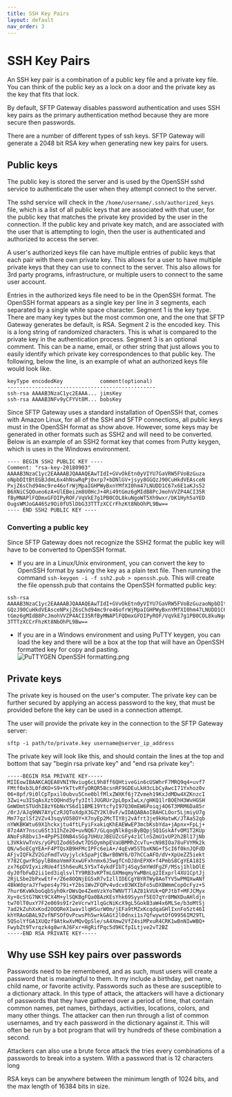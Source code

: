 ```yaml
---
title: SSH Key Pairs
layout: default
nav_order: 3
---
```


# SSH Key Pairs

An SSH key pair is a combination of a public key file and a private key file. You can think of the public key as a lock 
on a door and the private key as the key that fits that lock.

By default, SFTP Gateway disables password authentication and uses SSH key pairs as the primary authentication method 
because they are more secure then passwords. 

There are a number of different types of ssh keys. SFTP Gateway will generate a 2048 bit RSA key when generating new key 
pairs for users. 

## Public keys

The public key is stored the server and is used by the OpenSSH sshd service to authenticate the user when they 
attempt connect to the server.

The sshd service will check in the `/home/username/.ssh/authorized_keys` file, which is a list of all public keys that 
are associated with that user, for the public key that matches the private key provided by the user in the connection.
If the public key and private key match, and are associated with the user that is attempting to login, then the user is 
authenticated and authorized to access the server. 

A user's authorized keys file can have multiple entries of public keys that each pair with there own private key. This 
allows for a user to have multiple private keys that they can use to connect to the server. This also allows for 3rd 
party programs, infrastructure, or multiple users to connect to the same user account. 

Entries in the authorized keys file need to be in the OpenSSH format. The OpenSSH format appears as a single 
key per line in 3 segments, each separated by a single white space character. Segment 1 is the key type. There are many 
key types but the most common one, and the one that SFTP Gateway generates be default, is RSA.  Segment 2 is the encoded 
key. This is a long string of randomized characters. This is what is compared to the private key in the authentication 
process. Segment 3 is an optional comment. This can be a name, email, or other string that just allows you to easily 
identify which private key correspondences to that public key. The following, below the line, is an example of what an 
authorized keys file would look like.
```
keyType encodedKey            comment(optional)
------------------------------------------------
ssh-rsa AAAAB3NzaC1yc2EAAA... jimsKey
ssh-rsa AAAAB3NFv9yCFYVt8M... bobsKey
```

Since SFTP Gateway uses a standard installation of OpenSSH that, comes with Amazon Linux, for all of the SSH and SFTP 
connections, all public keys must in the OpenSSH format as show above. However, some keys may be generated in other 
formats such as SSH2 and will need to be converted. Below is an example of an SSH2 format key that comes from Putty 
keygen, which is uses in the Windows environment.
```
---- BEGIN SSH2 PUBLIC KEY ----
Comment: "rsa-key-20180903"
AAAAB3NzaC1yc2EAAAABJQAAAQEAwTIdI+GVvOkEtn0yVIYU7GaVRW5FVoBzGuza
oNpbDItBtEGBJdmL6x4hNswRqPjOxrp7+bDNlGV+jsyy8GGQzJ90CuHkdVEAsceN
PxjZ6sChd94mc9re46ofrWjMpaIGHPWyBxnYMfXI0hm47LNUDD1C67x6E1aKJs52
B6XNiCSQOueo6zA+UlEBeizm8U0HcJ+4Ri49tGmz6gMIdB8PcJmohVVZP4ACI35R
fByMNAPlFQDmxGFDIPyROF/VqVkE7g1PB0COL8kuNgoWT5Xh9wxr/bK1Hyh5aYED
OugsWMJoGA46Sz9Oi0fU5lDbG33TTTzXCCrFhzKt8NbOhPL9Bw==
---- END SSH2 PUBLIC KEY ----
```

### Converting a public key
Since SFTP Gateway does not recognize the SSH2 format the public key will have to be converted to OpenSSH format. 

* If you are in a Linux/Unix environment, you can convert the key to OpenSSH format by saving the key as a plain text 
file. Then running the command `ssh-keygen -i -f ssh2.pub > openssh.pub`. This will create the file openssh.pub that 
contains the OpenSSH formatted public key:
```
ssh-rsa AAAAB3NzaC1yc2EAAAABJQAAAQEAwTIdI+GVvOkEtn0yVIYU7GaVRW5FVoBzGuzaoNpbDItBtEGBJdmL6x4hNswRqPjOxrp7+bDNlGV+jsyy8G
GQzJ90CuHkdVEAsceNPxjZ6sChd94mc9re46ofrWjMpaIGHPWyBxnYMfXI0hm47LNUDD1C67x6E1aKJs52B6XNiCSQOueo6zA+UlEBeizm8U0HcJ+4Ri49
tGmz6gMIdB8PcJmohVVZP4ACI35RfByMNAPlFQDmxGFDIPyROF/VqVkE7g1PB0COL8kuNgoWT5Xh9wxr/bK1Hyh5aYEDOugsWMJoGA46Sz9Oi0fU5lDbG3
3TTTzXCCrFhzKt8NbOhPL9Bw==
```

* If you are in a Windows environment and using PuTTY keygen, you can load the key and there will be a box at the top 
that will have an OpenSSH formatted key for copy and pasting. 
![PuTTYGEN OpenSSH formatting.png](https://bitbucket.org/repo/akka9G9/images/2956549155-PuTTYGEN%20OpenSSH%20formatting.png)

## Private keys

The private key is housed on the user's computer. The private key can be further secured by applying an access password 
to the key, that must be provided before the key can be used in a connection attempt. 

The user will provide the private key in the connection to the SFTP Gateway server:
```
sftp -i path/to/private.key username@server_ip_address
```

The private key will look like this, and should contain the lines at the top and bottom that say "begin rsa private key"
and "end rsa private key":
```
-----BEGIN RSA PRIVATE KEY-----
MIIEowIBAAKCAQEA0VNIYNviug6cL9h8ff6QHtiveGin6cUSWhrF7MRQ9q4+uvf7
FMtf0xb3L0fdKO+S9+YkTtvRfyORQR58csnRF9GDEuLkH3cLbCyAwcI71Yxhoz0v
06+8pf/9i0lCpTpxil0ubvu5Cne0blfMlxZWXKf6j7Zvmeh19KxJdMDw4XZKnzcI
3Zwi+u3ISqAsXztOQHnd5yfy3ItlJUGRUr2pL0pxIwLx/gHKQ1lrBOEhH3WvHGSH
GmWOmtSTUdhI8zY6bNxYS6d11BME19YtcfyI97Q30mEW6Poiqj4O6T3MRM6Da85r
/0rJ/AJq9NN7AYyCzRJQToXdpX3GZY2Kl0vF/wIDAQABAoIBAHCLOor5LjmiyU7g
Mm77gzlSf2VZv43sqyVO58OY+X7nyEp2McTIY8j2vAfrt3je9kHatwK/JTAaS2qb
nYWKBKWtu69X1hckxjtu4ftLFyiFxakiqKhEAEWwEP3mcbKsbYda+jApnx+FpLj+
87z4AY7nscu65t31IhZe20+uvNQ67/GLqogNlk8gsByBQpjSQ1GskAfvOM1T2KUp
ANoFsR8bvi3+4PpPSI0NB4sSGg7UHUzJBEUZcGFy4z1ClnSZmU1vUP2h2Bl17jNb
L3VKkVwTnVs/yGPUIZod65dwt7DSOymhpEVaUBMMhZcvTu+cN98IOa78uFVYMk2k
QN/w5oECgYEA+F4PTQsXB9HFMcIPFc6eiA+/4qEvW5STbxKNG+fScI6f0knJQFdD
AFjvIQFkZV2GzFmdTvUyjylck5paPjCBwrB0WY6/O7hCCaAFO/dV+XpUeZZ5iekt
Y782CgwrRSpylB8maVmmFXxwUFxhnmx6J5wgfCnDJ8nEPXK+f4PmbS8CgYEA18IS
zx76pDVIyxizRUe4f15h6euRL5Y5xT4ykdFIbTj4Sqy5mYWdFgZF/MSsj1hlbOlE
dyJ0fbFwD2ii1ed3iqlsvlTY9RB3vKPTmLGXMmqmyYwMBnLg2IExprl4XU1CptJj
2RjLSbe2bPxwEtF+/Z6e8OQNjEG5xR7vIzllIDECgYBYRTWy8AoTYV5wPMQXwANf
4BkWdqraJYfwpes4y79i+Y2bs1WvZFQPv4vdcx03WXIbFo5uDX8WmmCopOcFyz+S
7hur6KvWkboGqbSyh0krDWsQe4ZemVzkYoTWNVT7lAZ81kVUk+QPJtbT+MFJCMyx
Xy+8cStG7NKt9CX4M+ylSQKBgFQa0BAzKEsYhk69Syynf5EO7qYr8MWXDuAHldjn
tw70lT0uxY7F2e069s9Ir2eVcrwY1lqGcNiKcX9gL5GokB3aW4x6MLSe/b3oMtSj
7ad2kZuhXxKod2OOQReX1wav1lqHSurW0m/jEFa9tMZxKcqdqaGHlIxnFo5zt46I
khYRAoGBAL9ZvfNFSOfOvPcwsPh5wrkGAGt2l0dnxi1s7QfwywtOfO9956IM29TL
5QSolYfGA1XUQzf9AtkwXvMQvQpSle/sA4Xmw2VfZ4siMPxuR4CRK1wBnNIwWBQ+
FwybZt9Tvrqzk4g8wrAJ6Fxr+HgRifPqc5d9KCfpILtjve2vT2BZ
-----END RSA PRIVATE KEY-----
```

## Why use SSH key pairs over passwords
Passwords need to be remembered, and as such, must users will create a password that is meaningful to them. It my 
include a birthday, pet name, child name, or favorite activity. Passwords such as these are susceptible to a dictionary
attack. In this type of attack, the attackers will have a dictionary of passwords that they have gathered over a period 
of time, that contain common names, pet names, birthdays, activities, locations, colors, and many other things. The 
attacker can then run through a list of common usernames, and try each password in the dictionary against it. This will 
often be run by a bot program that will try hundreds of these combination a second.

Attackers can also use a brute force attack the tries every combinations of a passwords to break into a 
system. With a password that is 12 characters long

RSA keys can be anywhere between the minimum length of 1024 bits, and the max length of 16384 bits in 
size.